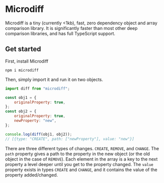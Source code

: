 # Microdiff

Microdiff is a tiny (currently <1kb), fast, zero dependency object and array comparison library. It is significantly faster than most other deep comparison libraries, and has full TypeScript support.

## Get started

First, install Microdiff

```
npm i microdiff
```

Then, simply import it and run it on two objects.

```js
import diff from "microdiff";

const obj1 = {
	originalProperty: true,
};
const obj2 = {
	originalProperty: true,
	newProperty: "new",
};

console.log(diff(obj1, obj2));
// [{type: "CREATE", path: ["newProperty"], value: "new"}]
```

There are three different types of changes. `CREATE`, `REMOVE`, and `CHANGE`. The `path` property gives a path to the property in the new object (or the old object in the case of `REMOVE`). Each element in the array is a key to the next property a level deeper until you get to the property changed. The `value` property exists in types `CREATE` and `CHANGE`, and it contains the value of the property added/changed.
